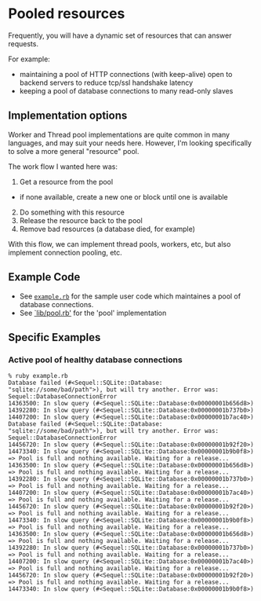 # Pooled resources

Frequently, you will have a dynamic set of resources that can answer requests.

For example:

* maintaining a pool of HTTP connections (with keep-alive) open to backend
  servers to reduce tcp/ssl handshake latency
* keeping a pool of database connections to many read-only slaves

## Implementation options

Worker and Thread pool implementations are quite common in many languages, and
may suit your needs here. However, I'm looking specifically to solve a more
general "resource" pool.

The work flow I wanted here was:

1. Get a resource from the pool
  * if none available, create a new one or block until one is available
2. Do something with this resource
3. Release the resource back to the pool
4. Remove bad resources (a database died, for example)

With this flow, we can implement thread pools, workers, etc, but also implement
connection pooling, etc.

## Example Code

* See [`example.rb`](https://github.com/jordansissel/software-patterns/blob/master/resource-pool/ruby/example.rb) for the sample user code which maintaines a pool of database connections.
* See [`lib/pool.rb'](https://github.com/jordansissel/software-patterns/blob/master/resource-pool/ruby/lib/pool.rb) for the 'pool' implementation

## Specific Examples

### Active pool of healthy database connections

```
% ruby example.rb
Database failed (#<Sequel::SQLite::Database: "sqlite://some/bad/path">), but will try another. Error was: Sequel::DatabaseConnectionError
14363500: In slow query (#<Sequel::SQLite::Database:0x00000001b656d8>)
14392280: In slow query (#<Sequel::SQLite::Database:0x00000001b737b0>)
14407200: In slow query (#<Sequel::SQLite::Database:0x00000001b7ac40>)
Database failed (#<Sequel::SQLite::Database: "sqlite://some/bad/path">), but will try another. Error was: Sequel::DatabaseConnectionError
14456720: In slow query (#<Sequel::SQLite::Database:0x00000001b92f20>)
14473340: In slow query (#<Sequel::SQLite::Database:0x00000001b9b0f8>)
=> Pool is full and nothing available. Waiting for a release...
14363500: In slow query (#<Sequel::SQLite::Database:0x00000001b656d8>)
=> Pool is full and nothing available. Waiting for a release...
14392280: In slow query (#<Sequel::SQLite::Database:0x00000001b737b0>)
=> Pool is full and nothing available. Waiting for a release...
14407200: In slow query (#<Sequel::SQLite::Database:0x00000001b7ac40>)
=> Pool is full and nothing available. Waiting for a release...
14456720: In slow query (#<Sequel::SQLite::Database:0x00000001b92f20>)
=> Pool is full and nothing available. Waiting for a release...
14473340: In slow query (#<Sequel::SQLite::Database:0x00000001b9b0f8>)
=> Pool is full and nothing available. Waiting for a release...
14363500: In slow query (#<Sequel::SQLite::Database:0x00000001b656d8>)
=> Pool is full and nothing available. Waiting for a release...
14392280: In slow query (#<Sequel::SQLite::Database:0x00000001b737b0>)
=> Pool is full and nothing available. Waiting for a release...
14407200: In slow query (#<Sequel::SQLite::Database:0x00000001b7ac40>)
=> Pool is full and nothing available. Waiting for a release...
14456720: In slow query (#<Sequel::SQLite::Database:0x00000001b92f20>)
=> Pool is full and nothing available. Waiting for a release...
14473340: In slow query (#<Sequel::SQLite::Database:0x00000001b9b0f8>)
```
